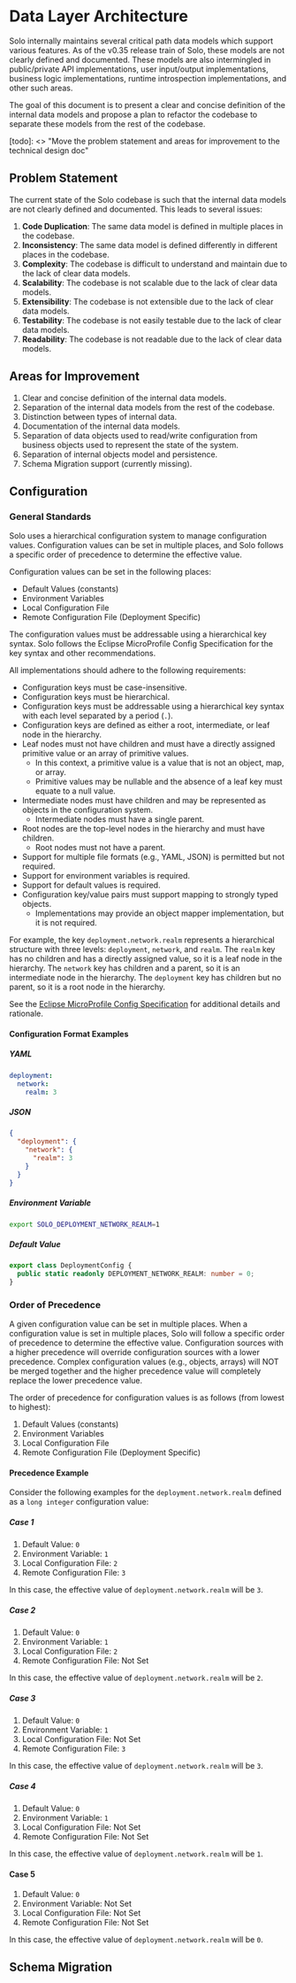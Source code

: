 # Data Layer Architecture

Solo internally maintains several critical path data models which support various features.
As of the v0.35 release train of Solo, these models are not clearly defined and documented. These
models are also intermingled in public/private API implementations, user input/output
implementations, business logic implementations, runtime introspection implementations, and other
such areas.

The goal of this document is to present a clear and concise definition of the internal data models
and propose a plan to refactor the codebase to separate these models from the rest of the codebase.

\[todo]: <> "Move the problem statement and areas for improvement to the technical design doc"

## Problem Statement

The current state of the Solo codebase is such that the internal data models are not clearly defined
and documented. This leads to several issues:

1. **Code Duplication**: The same data model is defined in multiple places in the codebase.
2. **Inconsistency**: The same data model is defined differently in different places in the codebase.
3. **Complexity**: The codebase is difficult to understand and maintain due to the lack of clear data models.
4. **Scalability**: The codebase is not scalable due to the lack of clear data models.
5. **Extensibility**: The codebase is not extensible due to the lack of clear data models.
6. **Testability**: The codebase is not easily testable due to the lack of clear data models.
7. **Readability**: The codebase is not readable due to the lack of clear data models.

## Areas for Improvement

1. Clear and concise definition of the internal data models.
2. Separation of the internal data models from the rest of the codebase.
3. Distinction between types of internal data.
4. Documentation of the internal data models.
5. Separation of data objects used to read/write configuration from business objects used to represent the state of the system.
6. Separation of internal objects model and persistence.
7. Schema Migration support (currently missing).

## Configuration

### General Standards

Solo uses a hierarchical configuration system to manage configuration values. Configuration values can
be set in multiple places, and Solo follows a specific order of precedence to determine the effective
value.

Configuration values can be set in the following places:

* Default Values (constants)
* Environment Variables
* Local Configuration File
* Remote Configuration File (Deployment Specific)

The configuration values must be addressable using a hierarchical key syntax. Solo follows the
Eclipse MicroProfile Config Specification for the key syntax and other recommendations.

All implementations should adhere to the following requirements:

* Configuration keys must be case-insensitive.
* Configuration keys must be hierarchical.
* Configuration keys must be addressable using a hierarchical key syntax with each level separated by a period (`.`).
* Configuration keys are defined as either a root, intermediate, or leaf node in the hierarchy.
* Leaf nodes must not have children and must have a directly assigned primitive value or an array of primitive values.
  * In this context, a primitive value is a value that is not an object, map, or array.
  * Primitive values may be nullable and the absence of a leaf key must equate to a null value.
* Intermediate nodes must have children and may be represented as objects in the configuration system.
  * Intermediate nodes must have a single parent.
* Root nodes are the top-level nodes in the hierarchy and must have children.
  * Root nodes must not have a parent.
* Support for multiple file formats (e.g., YAML, JSON) is permitted but not required.
* Support for environment variables is required.
* Support for default values is required.
* Configuration key/value pairs must support mapping to strongly typed objects.
  * Implementations may provide an object mapper implementation, but it is not required.

For example, the key `deployment.network.realm` represents a hierarchical structure with three
levels: `deployment`, `network`, and `realm`. The `realm` key has no children and has a directly
assigned value, so it is a leaf node in the hierarchy. The `network` key has children and a parent,
so it is an intermediate node in the hierarchy. The `deployment` key has children but no parent, so
it is a root node in the hierarchy.

See the [Eclipse MicroProfile Config Specification](https://download.eclipse.org/microprofile/microprofile-config-3.1/microprofile-config-spec-3.1.html#_rationale)
for additional details and rationale.

#### Configuration Format Examples

##### YAML

```yaml
deployment:
  network:
    realm: 3
```

##### JSON

```json
{
  "deployment": {
    "network": {
      "realm": 3
    }
  }
}
```

##### Environment Variable

```bash
export SOLO_DEPLOYMENT_NETWORK_REALM=1
```

##### Default Value

```typescript
export class DeploymentConfig {
  public static readonly DEPLOYMENT_NETWORK_REALM: number = 0;
}
```

### Order of Precedence

A given configuration value can be set in multiple places. When a configuration value is set in
multiple places, Solo will follow a specific order of precedence to determine the effective value.
Configuration sources with a higher precedence will override configuration sources with a lower
precedence. Complex configuration values (e.g., objects, arrays) will NOT be merged together and
the higher precedence value will completely replace the lower precedence value.

The order of precedence for configuration values is as follows (from lowest to highest):

1. Default Values (constants)
2. Environment Variables
3. Local Configuration File
4. Remote Configuration File (Deployment Specific)

#### Precedence Example

Consider the following examples for the `deployment.network.realm` defined as a `long integer` configuration value:

##### Case 1

1. Default Value: `0`
2. Environment Variable: `1`
3. Local Configuration File: `2`
4. Remote Configuration File: `3`

In this case, the effective value of `deployment.network.realm` will be `3`.

##### Case 2

1. Default Value: `0`
2. Environment Variable: `1`
3. Local Configuration File: `2`
4. Remote Configuration File: Not Set

In this case, the effective value of `deployment.network.realm` will be `2`.

##### Case 3

1. Default Value: `0`
2. Environment Variable: `1`
3. Local Configuration File: Not Set
4. Remote Configuration File: `3`

In this case, the effective value of `deployment.network.realm` will be `3`.

##### Case 4

1. Default Value: `0`
2. Environment Variable: `1`
3. Local Configuration File: Not Set
4. Remote Configuration File: Not Set

In this case, the effective value of `deployment.network.realm` will be `1`.

#### Case 5

1. Default Value: `0`
2. Environment Variable: Not Set
3. Local Configuration File: Not Set
4. Remote Configuration File: Not Set

In this case, the effective value of `deployment.network.realm` will be `0`.

## Schema Migration
